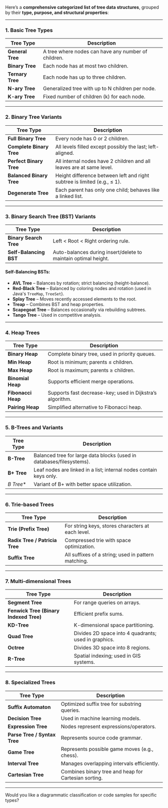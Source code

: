Here’s a **comprehensive categorized list of tree data structures**, grouped by their **type, purpose, and structural properties**:

---

### **1. Basic Tree Types**

| Tree Type        | Description                                         |
| ---------------- | --------------------------------------------------- |
| **General Tree** | A tree where nodes can have any number of children. |
| **Binary Tree**  | Each node has at most two children.                 |
| **Ternary Tree** | Each node has up to three children.                 |
| **N-ary Tree**   | Generalized tree with up to N children per node.    |
| **K-ary Tree**   | Fixed number of children (k) for each node.         |

---

### **2. Binary Tree Variants**

| Tree Type                | Description                                                              |
| ------------------------ | ------------------------------------------------------------------------ |
| **Full Binary Tree**     | Every node has 0 or 2 children.                                          |
| **Complete Binary Tree** | All levels filled except possibly the last; left-aligned.                |
| **Perfect Binary Tree**  | All internal nodes have 2 children and all leaves are at same level.     |
| **Balanced Binary Tree** | Height difference between left and right subtree is limited (e.g., ≤ 1). |
| **Degenerate Tree**      | Each parent has only one child; behaves like a linked list.              |

---

### **3. Binary Search Tree (BST) Variants**

| Tree Type              | Description                                                    |
| ---------------------- | -------------------------------------------------------------- |
| **Binary Search Tree** | Left < Root < Right ordering rule.                             |
| **Self-Balancing BST** | Auto-balances during insert/delete to maintain optimal height. |

#### Self-Balancing BSTs:

* **AVL Tree** – Balances by rotation; strict balancing (height-balance).
* **Red-Black Tree** – Balanced by coloring nodes and rotation (used in Java's `TreeMap`, `TreeSet`).
* **Splay Tree** – Moves recently accessed elements to the root.
* **Treap** – Combines BST and heap properties.
* **Scapegoat Tree** – Balances occasionally via rebuilding subtrees.
* **Tango Tree** – Used in competitive analysis.

---

### **4. Heap Trees**

| Tree Type          | Description                                               |
| ------------------ | --------------------------------------------------------- |
| **Binary Heap**    | Complete binary tree, used in priority queues.            |
| **Min Heap**       | Root is minimum; parents ≤ children.                      |
| **Max Heap**       | Root is maximum; parents ≥ children.                      |
| **Binomial Heap**  | Supports efficient merge operations.                      |
| **Fibonacci Heap** | Supports fast decrease-key; used in Dijkstra’s algorithm. |
| **Pairing Heap**   | Simplified alternative to Fibonacci heap.                 |

---

### **5. B-Trees and Variants**

| Tree Type    | Description                                                          |
| ------------ | -------------------------------------------------------------------- |
| **B-Tree**   | Balanced tree for large data blocks (used in databases/filesystems). |
| **B+ Tree**  | Leaf nodes are linked in a list; internal nodes contain keys only.   |
| **B* Tree*\* | Variant of B+ with better space utilization.                         |

---

### **6. Trie-based Trees**

| Tree Type                      | Description                                         |
| ------------------------------ | --------------------------------------------------- |
| **Trie (Prefix Tree)**         | For string keys, stores characters at each level.   |
| **Radix Tree / Patricia Tree** | Compressed trie with space optimization.            |
| **Suffix Tree**                | All suffixes of a string; used in pattern matching. |

---

### **7. Multi-dimensional Trees**

| Tree Type                              | Description                                          |
| -------------------------------------- | ---------------------------------------------------- |
| **Segment Tree**                       | For range queries on arrays.                         |
| **Fenwick Tree (Binary Indexed Tree)** | Efficient prefix sums.                               |
| **KD-Tree**                            | K-dimensional space partitioning.                    |
| **Quad Tree**                          | Divides 2D space into 4 quadrants; used in graphics. |
| **Octree**                             | Divides 3D space into 8 regions.                     |
| **R-Tree**                             | Spatial indexing; used in GIS systems.               |

---

### **8. Specialized Trees**

| Tree Type                    | Description                                          |
| ---------------------------- | ---------------------------------------------------- |
| **Suffix Automaton**         | Optimized suffix tree for substring queries.         |
| **Decision Tree**            | Used in machine learning models.                     |
| **Expression Tree**          | Nodes represent expressions/operators.               |
| **Parse Tree / Syntax Tree** | Represents source code grammar.                      |
| **Game Tree**                | Represents possible game moves (e.g., chess).        |
| **Interval Tree**            | Manages overlapping intervals efficiently.           |
| **Cartesian Tree**           | Combines binary tree and heap for Cartesian sorting. |

---

Would you like a diagrammatic classification or code samples for specific types?
